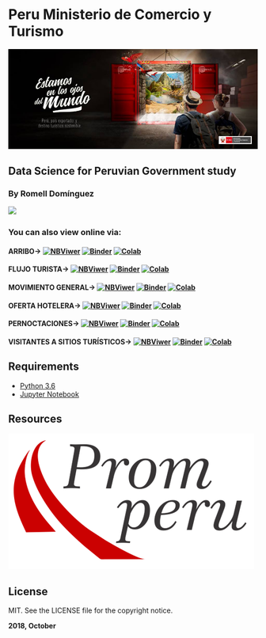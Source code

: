 # Peru Ministerio de Comercio y Turismo

[![](snapshot/intro.jpg#splash)](https://www.mincetur.gob.pe/)

## Data Science for Peruvian Government study

### By Romell Domínguez
[![](https://raw.githubusercontent.com/romellfudi/assets/master/favicon.ico)](https://www.romellfudi.com/)

### You can also view online via:

#### ARRIBO-> [![NBViwer](https://img.shields.io/badge/display-nbviwer-blue.svg)](http://nbviewer.jupyter.org/github/romellfudi/MinCeTur/blob/master/arribo/arribo.ipynb) [![Binder](https://mybinder.org/badge.svg)](https://mybinder.org/v2/gh/romellfudi/MinCeTur/master?filepath=arribo/arribo.ipynb) [![Colab](https://colab.research.google.com/assets/colab-badge.svg)](https://colab.research.google.com/github/romellfudi/MinCeTur/blob/master/arribo/arribo.ipynb)

#### FLUJO TURISTA-> [![NBViwer](https://img.shields.io/badge/display-nbviwer-blue.svg)](http://nbviewer.jupyter.org/github/romellfudi/MinCeTur/blob/master/flujo_turista/flujo_turista.ipynb) [![Binder](https://mybinder.org/badge.svg)](https://mybinder.org/v2/gh/romellfudi/MinCeTur/master?filepath=flujo_turista/flujo_turista.ipynb) [![Colab](https://colab.research.google.com/assets/colab-badge.svg)](https://colab.research.google.com/github/romellfudi/MinCeTur/blob/master/flujo_turista/flujo_turista.ipynb)

#### MOVIMIENTO GENERAL-> [![NBViwer](https://img.shields.io/badge/display-nbviwer-blue.svg)](http://nbviewer.jupyter.org/github/romellfudi/MinCeTur/blob/master/movimiento_general/movimiento_general.ipynb) [![Binder](https://mybinder.org/badge.svg)](https://mybinder.org/v2/gh/romellfudi/MinCeTur/master?filepath=movimiento_general/movimiento_general.ipynb) [![Colab](https://colab.research.google.com/assets/colab-badge.svg)](https://colab.research.google.com/github/romellfudi/MinCeTur/blob/master/movimiento_general/movimiento_general.ipynb)

#### OFERTA HOTELERA-> [![NBViwer](https://img.shields.io/badge/display-nbviwer-blue.svg)](http://nbviewer.jupyter.org/github/romellfudi/MinCeTur/blob/master/oferta_hotelera/oferta_hotelera.ipynb) [![Binder](https://mybinder.org/badge.svg)](https://mybinder.org/v2/gh/romellfudi/MinCeTur/master?filepath=oferta_hotelera/oferta_hotelera.ipynb) [![Colab](https://colab.research.google.com/assets/colab-badge.svg)](https://colab.research.google.com/github/romellfudi/MinCeTur/blob/master/oferta_hotelera/oferta_hotelera.ipynb)

#### PERNOCTACIONES-> [![NBViwer](https://img.shields.io/badge/display-nbviwer-blue.svg)](http://nbviewer.jupyter.org/github/romellfudi/MinCeTur/blob/master/pernoctaciones/pernoctaciones.ipynb) [![Binder](https://mybinder.org/badge.svg)](https://mybinder.org/v2/gh/romellfudi/MinCeTur/master?filepath=pernoctaciones/pernoctaciones.ipynb) [![Colab](https://colab.research.google.com/assets/colab-badge.svg)](https://colab.research.google.com/github/romellfudi/MinCeTur/blob/master/pernoctaciones/pernoctaciones.ipynb)

#### VISITANTES A SITIOS TURÍSTICOS-> [![NBViwer](https://img.shields.io/badge/display-nbviwer-blue.svg)](http://nbviewer.jupyter.org/github/romellfudi/MinCeTur/blob/master/visitantes_a_sitios_turisticos/visitantes_a_sitios_turisticos.ipynb) [![Binder](https://mybinder.org/badge.svg)](https://mybinder.org/v2/gh/romellfudi/MinCeTur/master?filepath=visitantes_a_sitios_turisticos/visitantes_a_sitios_turisticos.ipynb) [![Colab](https://colab.research.google.com/assets/colab-badge.svg)](https://colab.research.google.com/github/romellfudi/MinCeTur/blob/master/visitantes_a_sitios_turisticos/visitantes_a_sitios_turisticos.ipynb)

## Requirements

* [Python 3.6](https://www.python.org/downloads/release/python-360/)
* [Jupyter Notebook](http://jupyter.org/)


## Resources

[![](snapshot/promperu.png#favico) ](https://www.promperu.gob.pe/TurismoIN/estadisticasEnLinea/)

## License

MIT. See the LICENSE file for the copyright notice.

**2018, October**


<style>
img[src*='#splash'] { 
    width:700px;
    display: block;
    margin: auto;
}
</style>